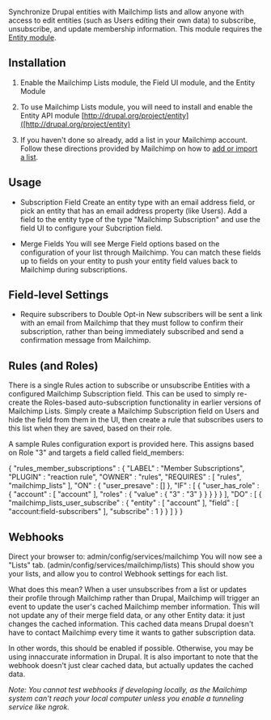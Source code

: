 Synchronize Drupal entities with Mailchimp lists and allow anyone with access to
edit entities (such as Users editing their own data) to subscribe, unsubscribe,
and update membership information. This module requires the
[Entity module](http://www.drupal.org/project/entity).

## Installation

1. Enable the Mailchimp Lists module, the Field UI module, and the Entity Module

2. To use Mailchimp Lists module, you will need to install and enable the Entity
API module [http://drupal.org/project/entity]([http://drupal.org/project/entity)

3. If you haven't done so already, add a list in your Mailchimp account. Follow
these directions provided by Mailchimp on how to
[add or import a list](http://kb.mailchimp.com/article/how-do-i-create-and-import-my-list).

## Usage
* Subscription Field
Create an entity type with an email address field, or pick an entity that has an
email address property (like Users). Add a field to the entity type of the type
"Mailchimp Subscription" and use the field UI to configure your Subcription
field.

* Merge Fields
You will see Merge Field options based on the configuration of your list through
Mailchimp. You can match these fields up to fields on your entity to push your
entity field values back to Mailchimp during subscriptions. 

## Field-level Settings

* Require subscribers to Double Opt-in
New subscribers will be sent a link with an email from Mailchimp that they must
follow to confirm their subscription, rather than being immediately subscribed
and send a confirmation message from Mailchimp.

## Rules (and Roles)
There is a single Rules action to subscribe or unsubscribe Entities with a
configured Mailchimp Subscription field. This can be used to simply re-create
the Roles-based auto-subscription functionality in earlier versions of Mailchimp
Lists. Simply create a Mailchimp Subscription field on Users and hide the field
from them in the UI, then create a rule that subscribes users to this list when
they are saved, based on their role.

A sample Rules configuration export is provided here. This assigns based on Role
"3" and targets a field called field_members:

{ "rules_member_subscriptions" : {
    "LABEL" : "Member Subscriptions",
    "PLUGIN" : "reaction rule",
    "OWNER" : "rules",
    "REQUIRES" : [ "rules", "mailchimp_lists" ],
    "ON" : { "user_presave" : [] },
    "IF" : [
      { "user_has_role" : {
          "account" : [ "account" ], "roles" : { "value" : { "3" : "3" } } }
        }
      }
    ],
    "DO" : [
      { "mailchimp_lists_user_subscribe" : {
          "entity" : [ "account" ],
          "field" : [ "account:field-subscribers" ],
          "subscribe" : 1
        }
      }
    ]
  }
}

## Webhooks

Direct your browser to: admin/config/services/mailchimp 
You will now see a "Lists" tab. (admin/config/services/mailchimp/lists)
This should show you your lists, and allow you to control Webhook settings for
each list.

What does this mean?
When a user unsubscribes from a list or updates their profile through Mailchimp
rather than Drupal, Mailchimp will trigger an event to update the user's cached
Mailchimp member information. This will not update any of their merge field
data, or any other Entity data: it just changes the cached information. This
cached data means Drupal doesn't have to contact Mailchimp every time it wants
to gather subscription data.

In other words, this should be enabled if possible. Otherwise, you may be using
innaccurate information in Drupal. It is also important to note that the webhook
doesn't just clear cached data, but actually updates the cached data.

*Note: You cannot test webhooks if developing locally, as the Mailchimp system
can't reach your local computer unless you enable a tunneling service like
ngrok.*
